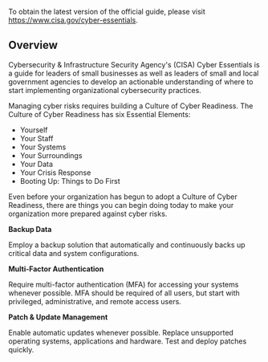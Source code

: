 To obtain the latest version of the official guide, please visit https://www.cisa.gov/cyber-essentials.

## Overview
Cybersecurity & Infrastructure Security Agency's (CISA) Cyber Essentials is a guide for leaders of small businesses as well as leaders of small and local government agencies to develop an actionable understanding of where to start implementing organizational cybersecurity practices.

Managing cyber risks requires building a Culture of Cyber Readiness. The Culture of Cyber Readiness has six Essential Elements:

* Yourself
* Your Staff
* Your Systems
* Your Surroundings
* Your Data
* Your Crisis Response
* Booting Up: Things to Do First

Even before your organization has begun to adopt a Culture of Cyber Readiness, there are things you can begin doing today to make your organization more prepared against cyber risks. 

**Backup Data**

Employ a backup solution that automatically and continuously backs up critical data and system configurations.

**Multi-Factor Authentication**

Require multi-factor authentication (MFA) for accessing your systems whenever possible. MFA should be required of all users, but start with privileged, administrative, and remote access users.

**Patch & Update Management**

Enable automatic updates whenever possible. Replace unsupported operating systems, applications and hardware. Test and deploy patches quickly.
